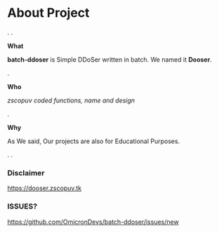 # About Project
.                                                                         .

**What**

**batch-ddoser** is Simple DDoSer written in batch. We named it **Dooser**.

.

**Who**

*zscopuv coded functions, name and design*

.

**Why** 

As We said, Our projects are also for Educational Purposes.

.                                                                         .

### Disclaimer
https://dooser.zscopuv.tk

### ISSUES?
https://github.com/OmicronDevs/batch-ddoser/issues/new

